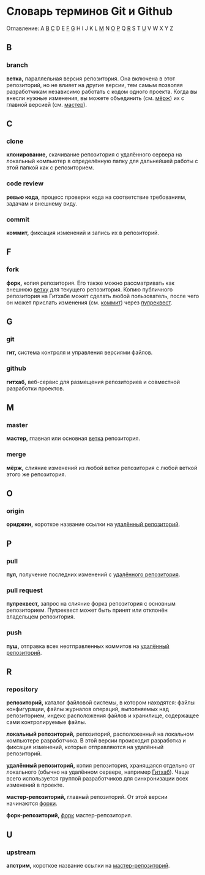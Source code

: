 # Словарь терминов Git и Github

Оглавление: A [B](#b) [C](#c) D E [F](#f) [G](#g) H I J K L [M](#m) N [O](#o) [P](#p) Q [R](#r) S T [U](#u) V W X Y Z

## B

### branch

**ветка,** параллельная версия репозитория. Она включена в этот репозиторий, но не влияет на другие версии, тем самым позволяя разработчикам независимо работать с кодом одного проекта. Когда вы внесли нужные изменения, вы можете объединить (см. [мёрж](#merge)) их с главной версией (см. [мастер](#master)).

## C

### clone

**клонирование,** скачивание репозитория с удалённого сервера на локальный компьютер в определённую папку для дальнейшей работы с этой папкой как с репозиторием.

### code review

**ревью кода,** процесс проверки кода на соответствие требованиям, задачам и внешнему виду.

### commit

**коммит,** фиксация изменений и запись их в репозиторий.

## F

### fork

**форк,** копия репозитория. Его также можно рассматривать как внешнюю [ветку](#branch) для текущего репозитория. Копию публичного репозитория на Гитхабе может сделать любой пользователь, после чего он может прислать изменения (см. [коммит](#commit)) через [пулреквест](#pull-request).

## G

### git

**гит,** система контроля и управления версиями файлов.

### github

**гитхаб,** веб-сервис для размещения репозиториев и совместной разработки проектов.

## M

### master

**мастер,** главная или основная [ветка](#branch) репозитория.

### merge

**мёрж,** слияние изменений из любой ветки репозитория с любой веткой этого же репозитория.

## O

### origin

**ориджин,** короткое название ссылки на [удалённый репозиторий](#repository).

## P

### pull

**пул,** получение последних изменений с [удалённого репозитория](#repository).

### pull request

**пулреквест,** запрос на слияние форка репозитория с основным репозиторием. Пулреквест может быть принят или отклонён владельцем репозитория.

### push

**пуш,** отправка всех неотправленных коммитов на [удалённый репозиторий](#repository).

## R

### repository

**репозиторий,** каталог файловой системы, в котором находятся: файлы конфигурации, файлы журналов операций, выполняемых над репозиторием, индекс расположения файлов и хранилище, содержащее сами контролируемые файлы.

**локальный репозиторий,** репозиторий, расположенный на локальном компьютере разработчика. В этой версии происходит разработка и фиксация изменений, которые отправляются на удалённый репозиторий.

**удалённый репозиторий,** копия репозитория, хранящаяся отдельно от локального (обычно на удалённом сервере, например [Гитхаб](#github)). Чаще всего используется группой разработчиков для синхронизации всех изменений в проекте.

**мастер-репозиторий,** главный репозиторий. От этой версии начинаются [форки](#fork).

**форк-репозиторий,** [форк](#fork) мастер-репозитория.

## U

### upstream

**апстрим,** короткое название ссылки на [мастер-репозиторий](#repository).
